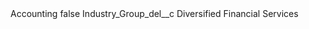 <?xml version="1.0" encoding="UTF-8"?>
<CustomMetadata xmlns="http://soap.sforce.com/2006/04/metadata" xmlns:xsi="http://www.w3.org/2001/XMLSchema-instance" xmlns:xsd="http://www.w3.org/2001/XMLSchema">
    <label>Accounting</label>
    <protected>false</protected>
    <values>
        <field>Industry_Group_del__c</field>
        <value xsi:type="xsd:string">Diversified Financial Services</value>
    </values>
</CustomMetadata>
